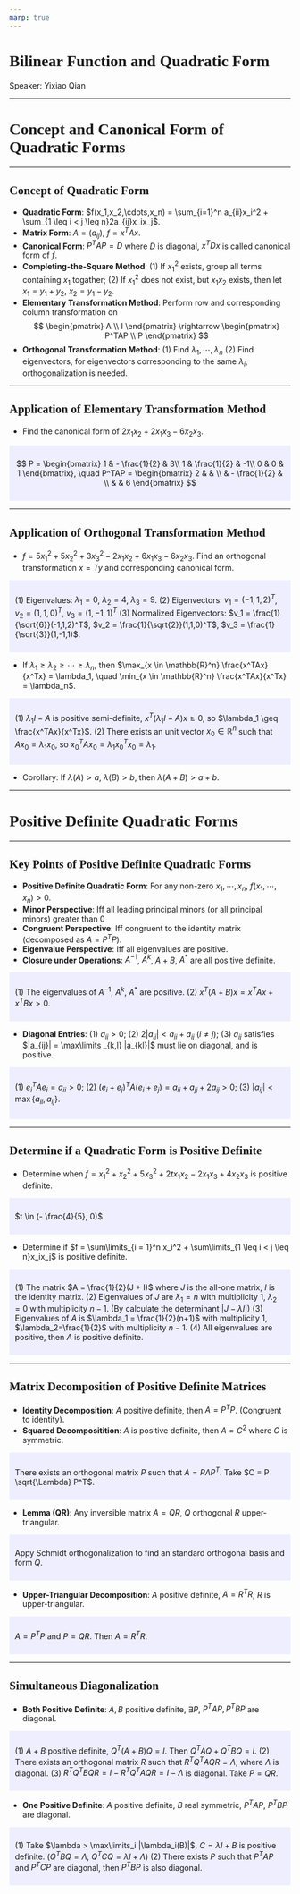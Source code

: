 ```yaml
---
marp: true
---
```

<style>
  section {
    font-family: 'LXGW Bright';
  }

  h1, h2, h3 {
    font-family: 'LXGW Bright';
  }
</style>
<style>
img[alt~="center"] {
  display: block;
  margin: 0 auto;
}
</style>
<style>
.note {
  background-color: #eef;
  padding: 10px;
  margin: 10px 0;
  text-align: left;
}
.trick {
  background-color: #fee;
  padding: 10px;
  margin: 10px 0;
  text-align: left;
}
</style>

# Bilinear Function and Quadratic Form

Speaker: Yixiao Qian

---

# Concept and Canonical Form of Quadratic Forms

---

## Concept of Quadratic Form

- **Quadratic Form**: $f(x_1,x_2,\cdots,x_n) = \sum_{i=1}^n a_{ii}x_i^2 + \sum_{1 \leq i < j \leq n}2a_{ij}x_ix_j$.
- **Matrix Form**: $A = (a_{ij})$, $f = x^TAx$.
- **Canonical Form**: $P^TAP = D$ where $D$ is diagonal, $x^TDx$ is called canonical form of $f$.
- **Completing-the-Square Method**: (1) If $x_1^2$ exists, group all terms containing $x_1$ togather; (2) If $x_1^2$ does not exist, but $x_1x_2$ exists, then let $x_1=y_1+y_2$, $x_2 = y_1-y_2$.
- **Elementary Transformation Method**: Perform row and corresponding column transformation on
$$
\begin{pmatrix}
  A \\ I
\end{pmatrix} \rightarrow
\begin{pmatrix}
  P^TAP \\ P
\end{pmatrix}
$$
- **Orthogonal Transformation Method**: (1) Find $\lambda_1,\cdots,\lambda_n$ (2) Find eigenvectors, for eigenvectors corresponding to the same $\lambda_i$, orthogonalization is needed.

---

## Application of Elementary Transformation Method

- Find the canonical form of $2x_1x_2 + 2x_1x_3 - 6x_2x_3$.

<div class=note>

$$
P =
\begin{bmatrix}
  1 & - \frac{1}{2} & 3\\
  1 & \frac{1}{2} & -1\\
  0 & 0 & 1
\end{bmatrix}, \quad
P^TAP = 
\begin{bmatrix}
  2 & & \\
    & - \frac{1}{2} & \\
   & & 6
\end{bmatrix}
$$

</div>

---

## Application of Orthogonal Transformation Method

- $f = 5x_1^2 + 5x_2^2 + 3x_3^2 - 2x_1x_2 + 6x_1x_3 - 6x_2x_3$. Find an orthogonal transformation $x = Ty$ and corresponding canonical form.

<div class=note>

(1) Eigenvalues: $\lambda_1 = 0$, $\lambda_2 = 4$, $\lambda_3 = 9$.
(2) Eigenvectors: $v_1 = (-1, 1, 2)^T$, $v_2 = (1,1,0)^T$, $v_3 = (1,-1,1)^T$
(3) Normalized Eigenvectors: $v_1 = \frac{1}{\sqrt{6}}(-1,1,2)^T$, $v_2 = \frac{1}{\sqrt{2}}(1,1,0)^T$, $v_3 = \frac{1}{\sqrt{3}}(1,-1,1)$.

</div>

- If $\lambda_1 \geq \lambda_2 \geq \cdots \geq \lambda_n$, then $\max_{x \in \mathbb{R}^n} \frac{x^TAx}{x^Tx} = \lambda_1, \quad \min_{x \in \mathbb{R}^n} \frac{x^TAx}{x^Tx} = \lambda_n$.

<div class=note>

(1) $\lambda_1 I - A$ is positive semi-definite, $x^T(\lambda_1 I - A)x \geq 0$, so $\lambda_1 \geq \frac{x^TAx}{x^Tx}$.
(2) There exists an unit vector $x_0 \in \mathbb{R}^n$ such that $Ax_0 = \lambda_1 x_0$, so $x_0^TAx_0 = \lambda_1 x_0^Tx_0 = \lambda_1$.

</div>

- Corollary: If $\lambda(A) > a$, $\lambda(B) > b$, then $\lambda(A+B) > a+b$.

---

# Positive Definite Quadratic Forms

---

## Key Points of Positive Definite Quadratic Forms

- **Positive Definite Quadratic Form**: For any non-zero $x_1,\cdots,x_n$, $f(x_1,\cdots,x_n) > 0$.
- **Minor Perspective**: Iff all leading principal minors (or all principal minors) greater than $0$
- **Congruent Perspective**: Iff congruent to the identity matrix (decomposed as $A = P^TP$).
- **Eigenvalue Perspective**: Iff all eigenvalues are positive.
- **Closure under Operations**: $A^{-1}$, $A^k$, $A+B$, $A^{\ast}$ are all positive definite.

<div class=note>

(1) The eigenvalues of $A^{-1}$, $A^k$, $A^{\ast}$ are positive. (2) $x^T(A+B)x = x^TAx+x^TBx>0$.

</div>

- **Diagonal Entries**: (1) $a_{ii} > 0$; (2) $2|a_{ij}| < a_{ii} + a_{ij}$ ($i \neq j$); (3) $a_{ij}$ satisfies $|a_{ij}| = \max\limits _{k,l} |a_{kl}|$ must lie on diagonal, and is positive.

<div class=note>

(1) $e_i^TAe_i = a_{ii} > 0$; (2) $(e_i+e_j)^TA(e_i+e_j) = a_{ii}+a_{jj} + 2a_{ij} > 0$; (3) $|a_{ij}| < \max\{a_{ii},a_{ij}\}$.

</div>

---

## Determine if a Quadratic Form is Positive Definite

- Determine when $f = x_1^2 + x_2^2 + 5x_3^2 + 2tx_1x_2 - 2x_1x_3 + 4x_2x_3$ is positive definite.

<div class=note>

$t \in (- \frac{4}{5}, 0)$.

</div>

- Determine if $f = \sum\limits_{i = 1}^n x_i^2 + \sum\limits_{1 \leq i < j \leq n}x_ix_j$ is positive definite.

<div class=note>

(1) The matrix $A = \frac{1}{2}(J + I)$ where $J$ is the all-one matrix, $I$ is the identity matrix.
(2) Eigenvalues of $J$ are $\lambda_1=n$ with multiplicity $1$, $\lambda_2=0$ with multiplicity $n-1$. (By calculate the determinant $|J - \lambda I|$)
(3) Eigenvalues of $A$ is $\lambda_1 = \frac{1}{2}(n+1)$ with multiplicity $1$, $\lambda_2=\frac{1}{2}$ with multiplicity $n-1$.
(4) All eigenvalues are positive, then $A$ is positive definite.

</div>

---

## Matrix Decomposition of Positive Definite Matrices

- **Identity Decomposition**: $A$ positive definite, then $A = P^TP$. (Congruent to identity).
- **Squared Decompositition**: $A$ is positive definite, then $A = C^2$ where $C$ is symmetric.

<div class=note>

There exists an orthogonal matrix $P$ such that $A = P\Lambda P^T$. Take $C = P \sqrt{\Lambda} P^T$.

</div>

- **Lemma (QR)**: Any inversible matrix $A = QR$, $Q$ orthogonal $R$ upper-triangular.

<div class=note>

Appy Schmidt orthogonalization to find an standard orthogonal basis and form $Q$.

</div>

- **Upper-Triangular Decomposition**: $A$ positive definite, $A = R^TR$, $R$ is upper-triangular.

<div class=note>

$A = P^TP$ and $P = QR$. Then $A = R^TR$.

</div>

---

## Simultaneous Diagonalization

- **Both Positive Definite**: $A, B$ positive definite, $\exists P$, $P^TAP, P^TBP$ are diagonal.

<div class=note>

(1) $A+B$ positive definite, $Q^T(A+B)Q = I$. Then $Q^TAQ + Q^TBQ = I$.
(2) There exists an orthogonal matrix $R$ such that $R^TQ^TAQR = \Lambda$, where $\Lambda$ is diagonal.
(3) $R^TQ^TBQR = I - R^TQ^TAQR = I - \Lambda$ is diagonal. Take $P = QR$.

</div>

- **One Positive Definite**: $A$ positive definite, $B$ real symmetric, $P^TAP$, $P^TBP$ are diagonal.

<div class=note>

(1) Take $\lambda > \max\limits_i |\lambda_i(B)|$, $C = \lambda I + B$ is positive definite. ($Q^TBQ = \Lambda$, $Q^TCQ = \lambda I + \Lambda$)
(2) There exists $P$ such that $P^TAP$ and $P^TCP$ are diagonal, then $P^TBP$ is also diagonal.

</div>



